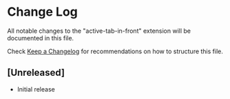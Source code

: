 # Change Log
All notable changes to the "active-tab-in-front" extension will be documented in this file.

Check [Keep a Changelog](http://keepachangelog.com/) for recommendations on how to structure this file.

## [Unreleased]
- Initial release